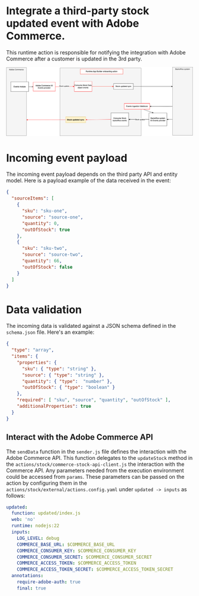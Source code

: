 # Integrate a third-party stock updated event with Adobe Commerce.
This runtime action is responsible for notifying the integration with Adobe Commerce after a customer is updated in the 3rd party.

![Alt text](ExternalStockUpdateSync.png "Title")

# Incoming event payload
The incoming event payload depends on the third party API and entity model.
Here is a payload example of the data received in the event:
```json
{
  "sourceItems": [
    {
      "sku": "sku-one",
      "source": "source-one",
      "quantity": 0,
      "outOfStock": true
    },
    {
      "sku": "sku-two",
      "source": "source-two",
      "quantity": 66,
      "outOfStock": false
    }
  ]
}
```

# Data validation
The incoming data is validated against a JSON schema defined in the `schema.json` file.
Here's an example:
```json
{
  "type": "array",
  "items": {
    "properties": {
      "sku": { "type": "string" },
      "source": { "type": "string" },
      "quantity": { "type":  "number" },
      "outOfStock": { "type": "boolean" }
    },
    "required": [ "sku", "source", "quantity", "outOfStock" ],
    "additionalProperties": true
  }
}
```

## Interact with the Adobe Commerce API
The `sendData` function in the `sender.js` file defines the interaction with the Adobe Commerce API.
This function delegates to the `updateStock` method in the `actions/stock/commerce-stock-api-client.js` the interaction with the Commerce API.
Any parameters needed from the execution environment could be accessed from `params`.
These parameters can be passed on the action by configuring them in the  `actions/stock/external/actions.config.yaml` under `updated -> inputs` as follows:
```yaml
updated:
  function: updated/index.js
  web: 'no'
  runtime: nodejs:22
  inputs:
    LOG_LEVEL: debug
    COMMERCE_BASE_URL: $COMMERCE_BASE_URL
    COMMERCE_CONSUMER_KEY: $COMMERCE_CONSUMER_KEY
    COMMERCE_CONSUMER_SECRET: $COMMERCE_CONSUMER_SECRET
    COMMERCE_ACCESS_TOKEN: $COMMERCE_ACCESS_TOKEN
    COMMERCE_ACCESS_TOKEN_SECRET: $COMMERCE_ACCESS_TOKEN_SECRET
  annotations:
    require-adobe-auth: true
    final: true
```
